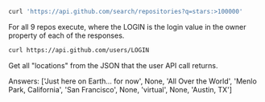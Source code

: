 ```sh
curl 'https://api.github.com/search/repositories?q=stars:>100000'
```

For all 9 repos execute, where the LOGIN is the login value in the owner property of each of the responses.
```sh
curl https://api.github.com/users/LOGIN
```

Get all "locations" from the JSON that the user API call returns.

Answers: ['Just here on Earth... for now', None, 'All Over the World', 'Menlo Park, California', 'San Francisco', None, 'virtual', None, 'Austin, TX']
